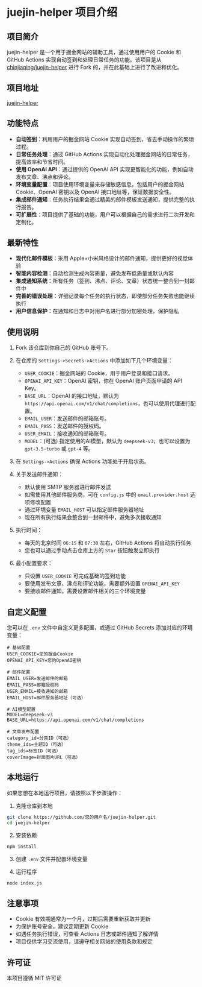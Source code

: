 # juejin-helper 项目介绍

## 项目简介

juejin-helper 是一个用于掘金网站的辅助工具，通过使用用户的 Cookie 和 GitHub Actions 实现自动签到和处理日常任务的功能。该项目是从 [chinjiaqing/juejin-helper](https://github.com/chinjiaqing/juejin-helper) 进行 Fork 的，并在此基础上进行了改进和优化。

## 项目地址

[juejin-helper](https://github.com/Wiederhoeft/juejin-helper)

## 功能特点

- **自动签到**：利用用户的掘金网站 Cookie 实现自动签到，省去手动操作的繁琐过程。
- **日常任务处理**：通过 GitHub Actions 实现自动化处理掘金网站的日常任务，提高效率和节省时间。
- **使用 OpenAI API**：通过提供的 OpenAI API 实现更智能化的功能，例如自动发布文章、沸点和评论。
- **环境变量配置**：项目使用环境变量来存储敏感信息，包括用户的掘金网站 Cookie、OpenAI 密钥以及 OpenAI 接口地址等，保证数据安全性。
- **集成邮件通知**：任务执行结果会通过精美的邮件模板发送通知，提供完整的执行报告。
- **可扩展性**：项目提供了基础的功能，用户可以根据自己的需求进行二次开发和定制化。

## 最新特性

- **现代化邮件模板**：采用 Apple+小米风格设计的邮件通知，提供更好的视觉体验
- **智能内容检测**：自动检测生成内容质量，避免发布低质量或默认内容
- **集成通知系统**：所有任务（签到、沸点、评论、文章）状态统一整合到一封邮件中
- **完善的错误处理**：详细记录每个任务的执行状态，即使部分任务失败也能继续执行
- **用户信息保护**：在通知和日志中对用户名进行部分加密处理，保护隐私

## 使用说明

1. Fork 该仓库到你自己的 GitHub 账号下。

2. 在仓库的 `Settings->Secrets->Actions` 中添加如下几个环境变量：

   - `USER_COOKIE`：掘金网站的 Cookie，用于用户登录和接口请求。
   - `OPENAI_API_KEY`：OpenAI 密钥，你在 OpenAI 账户页面申请的 API Key。
   - `BASE_URL`：OpenAI 的接口地址，默认为 `https://api.openai.com/v1/chat/completions`，也可以使用代理进行配置。
   - `EMAIL_USER`：发送邮件的邮箱账号。
   - `EMAIL_PASS`：发送邮件的授权码。
   - `USER_EMAIL`：接收通知的邮箱账号。
   - `MODEL`：(可选) 指定使用的AI模型，默认为 `deepseek-v3`，也可以设置为 `gpt-3.5-turbo` 或 `gpt-4` 等。

3. 在 `Settings->Actions` 确保 Actions 功能处于开启状态。

4. 关于发送邮件通知：
   - 默认使用 SMTP 服务器进行邮件发送
   - 如需使用其他邮件服务商，可在 `config.js` 中的 `email.provider.host` 选项修改配置
   - 通过环境变量 `EMAIL_HOST` 可以指定邮件服务器地址
   - 现在所有执行结果会整合到一封邮件中，避免多次接收通知

5. 执行时间：
   - 每天的北京时间 `06:15` 和 `07:30` 左右，GitHub Actions 将自动执行任务
   - 您也可以通过手动点击仓库上方的 `Star` 按钮触发立即执行

6. 最小配置要求：
   - 只设置 `USER_COOKIE` 可完成基础的签到功能
   - 要使用发布文章、沸点和评论功能，需要额外设置 `OPENAI_API_KEY`
   - 要接收邮件通知，需要设置邮件相关的三个环境变量

## 自定义配置

您可以在 `.env` 文件中自定义更多配置，或通过 GitHub Secrets 添加对应的环境变量：

```
# 基础配置
USER_COOKIE=您的掘金Cookie
OPENAI_API_KEY=您的OpenAI密钥

# 邮件配置
EMAIL_USER=发送邮件的邮箱
EMAIL_PASS=邮箱授权码
USER_EMAIL=接收通知的邮箱
EMAIL_HOST=邮件服务器地址（可选）

# AI模型配置
MODEL=deepseek-v3
BASE_URL=https://api.openai.com/v1/chat/completions

# 文章发布配置
category_id=分类ID（可选）
theme_ids=主题ID（可选）
tag_ids=标签ID（可选）
coverImage=封面图片URL（可选）
```

## 本地运行

如果您想在本地运行项目，请按照以下步骤操作：

1. 克隆仓库到本地
```bash
git clone https://github.com/您的用户名/juejin-helper.git
cd juejin-helper
```

2. 安装依赖
```bash
npm install
```

3. 创建 `.env` 文件并配置环境变量

4. 运行程序
```bash
node index.js
```

## 注意事项

- Cookie 有效期通常为一个月，过期后需要重新获取并更新
- 为保护账号安全，建议定期更新 Cookie
- 如遇任务执行错误，可查看 Actions 日志或邮件通知了解详情
- 项目仅供学习交流使用，请遵守相关网站的使用条款和规定

## 许可证

本项目遵循 MIT 许可证
